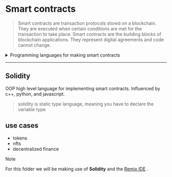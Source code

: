 # Smart contracts

> Smart contracts are transaction protocols stored on a blockchain. They are executed when certain conditions are met for the transaction to take place. Smart contracts are the building blocks of blockchain applications. They represent digital agreements and code cannot change.

<details>
  <summary>Programming languages for making smart contracts</summary>

  + Solidity
  + Haskell
  + Python
  + C++
  + Java
  + Clarity
  + Golang
    
</details>

---

## Solidity

OOP high level language for implementing smart contracts.
Influenced by c++, python, and javascript.

> solidity is static type language, meaning you have to declare the variable type 
## use cases

 + tokens
 + nfts
 + decentralized finance

> [!NOTE]
> For this folder we will be making use of **Solidity** and the [Remix IDE](https://remix.ethereum.org/#lang=en&optimize=false&runs=200&evmVersion=null&version=soljson-v0.8.26+commit.8a97fa7a.js) .

